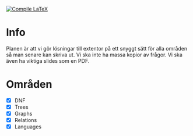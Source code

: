 [![Compile LaTeX](https://github.com/LTH-Co-op/dscs-edaa40-edaa75/actions/workflows/latex.yml/badge.svg?branch=main)](https://github.com/LTH-Co-op/dscs-edaa40-edaa75/actions/workflows/latex.yml)

# Info
Planen är att vi gör lösningar till extentor på ett snyggt sätt för alla områden så man senare kan skriva ut. Vi ska inte ha massa kopior av frågor. Vi ska även ha viktiga slides som en PDF.

# Områden
- [x] DNF
- [x] Trees
- [x] Graphs
- [x] Relations
- [x] Languages
